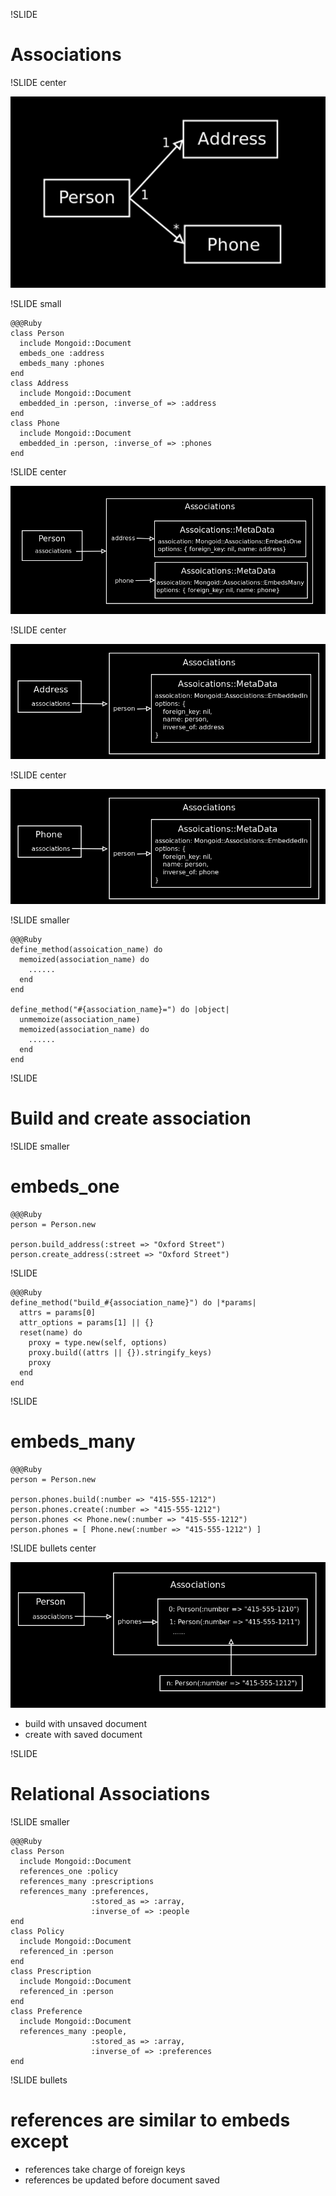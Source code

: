 !SLIDE

# Associations #

!SLIDE center

![Associations](associations.png)

!SLIDE small

    @@@Ruby
    class Person
      include Mongoid::Document
      embeds_one :address
      embeds_many :phones
    end
    class Address
      include Mongoid::Document
      embedded_in :person, :inverse_of => :address
    end
    class Phone
      include Mongoid::Document
      embedded_in :person, :inverse_of => :phones
    end

!SLIDE center

![Person Associations](person_associations.png)

!SLIDE center

![Address Associations](address_associations.png)

!SLIDE center

![Phone Associations](phone_associations.png)

!SLIDE smaller

    @@@Ruby
    define_method(assoication_name) do
      memoized(association_name) do
        ......
      end
    end

    define_method("#{association_name}=") do |object|
      unmemoize(association_name)
      memoized(association_name) do
        ......
      end
    end

!SLIDE

# Build and create association #

!SLIDE smaller

# embeds_one #

    @@@Ruby
    person = Person.new

    person.build_address(:street => "Oxford Street")
    person.create_address(:street => "Oxford Street")

!SLIDE

    @@@Ruby
    define_method("build_#{association_name}") do |*params|
      attrs = params[0]
      attr_options = params[1] || {}
      reset(name) do
        proxy = type.new(self, options)
        proxy.build((attrs || {}).stringify_keys)
        proxy
      end
    end

!SLIDE 

# embeds_many #

    @@@Ruby
    person = Person.new

    person.phones.build(:number => "415-555-1212")
    person.phones.create(:number => "415-555-1212")
    person.phones << Phone.new(:number => "415-555-1212")
    person.phones = [ Phone.new(:number => "415-555-1212") ]

!SLIDE bullets center

![Many associations build](many_associations_build.png)

* build with unsaved document
* create with saved document

!SLIDE

# Relational Associations #

!SLIDE smaller

    @@@Ruby
    class Person
      include Mongoid::Document
      references_one :policy
      references_many :prescriptions
      references_many :preferences, 
                      :stored_as => :array, 
                      :inverse_of => :people
    end
    class Policy
      include Mongoid::Document
      referenced_in :person
    end
    class Prescription
      include Mongoid::Document
      referenced_in :person
    end
    class Preference
      include Mongoid::Document
      references_many :people, 
                      :stored_as => :array, 
                      :inverse_of => :preferences
    end

!SLIDE bullets

# references are similar to embeds except

* references take charge of foreign keys
* references be updated before document saved

